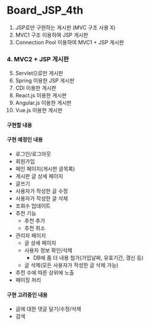 # Board_JSP_4th
1. JSP로만 구현하는 게시판 (MVC 구조 사용 X)
2. MVC1 구조 이용하여 JSP 게시판
3. Connection Pool 이용하여 MVC1 + JSP 게시판
### 4. MVC2 + JSP 게시판
5. Servlet으로만 게시판
6. Spring 이용한 JSP 게시판
7. CDI 이용한 게시판
8. React.js 이용한 게시판
9. Angular.js 이용한 게시판
10. Vue.js 이용한 게시판


#### 구현할 내용



#### 구현 예정인 내용
* 로그인/로그아웃
* 회원가입
* 메인 페이지(게시판 글목록)
* 게시판 글 상세 페이지
* 글쓰기
* 사용자가 작성한 글 수정
* 사용자가 작성한 글 삭제
* 조회수 업데이트  
* 추천 기능 
	* 추천 추가
	* 추천 취소
* 관리자 페이지
   * 글 상세 페이지
   * 사용자 정보 확인/삭제
		* DB에 좀 더 내용 첨가(가입날짜, 유효기간, 갱신 등)
   * 글 삭제(모든 사용자가 작성한 글 삭제 가능)
* 추천 수에 따른 상위에 노출
* 페이징 처리


#### 구현 고려중인 내용
* 글에 대한 댓글 달기/수정/삭제
* 검색

